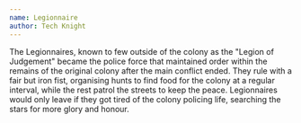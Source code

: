 ```yaml
---
name: Legionnaire
author: Tech Knight
---
```

The Legionnaires, known to few outside of the colony as the "Legion of Judgement" became the police force that
maintained order within the remains of the original colony after the main conflict ended. They rule with a fair but
iron fist, organising hunts to find food for the colony at a regular interval, while the rest patrol the streets
to keep the peace. Legionnaires would only leave if they got tired of the colony policing life, searching the
stars for more glory and honour.
